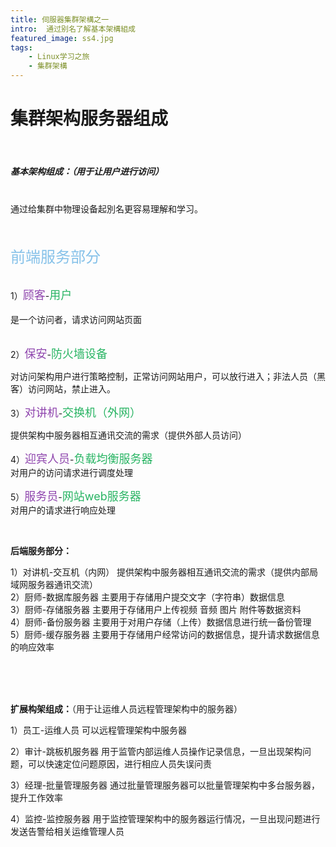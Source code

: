 ```yaml
---
title: 伺服器集群架構之一
intro:  通过别名了解基本架構組成
featured_image: ss4.jpg
tags: 
    - Linux学习之旅
    - 集群架構
---
```


# 集群架构服务器组成
<br>

##### 基本架构组成：（用于让用户进行访问）

<br>
通过给集群中物理设备起別名更容易理解和学习。<br>

<br>
<br>


<font color=#85C1E9 size=5>前端服务部分</font>

<br>
 1）<font color=#8E44AD size=4>顾客</font>-<font color=#28B463 size=4>用户</font><br>
<br>
是一个访问者，请求访问网站页面<br>
<br>

2）<font color=#8E44AD size=4>保安</font>-<font color=#28B463 size=4>防火墙设备</font><br>


对访问架构用户进行策略控制，正常访问网站用户，可以放行进入；非法人员（黑客）访问网站，禁止进入。<br>

3）<font color=#8E44AD size=4>对讲机</font>-<font color=#28B463 size=4>交换机（外网）</font><br>

 提供架构中服务器相互通讯交流的需求（提供外部人员访问）<br>

4）<font color=#8E44AD size=4>迎宾人员</font>-<font color=#28B463 size=4>负载均衡服务器</font><br>
	   对用户的访问请求进行调度处理<br>

5）<font color=#8E44AD size=4>服务员</font>-<font color=#28B463 size=4>网站web服务器</font><br>
	   对用户的请求进行响应处理<br>

<br>

**后端服务部分：**
<br>


1）对讲机-交互机（内网）
	   提供架构中服务器相互通讯交流的需求（提供内部局域网服务器通讯交流）
<br>
2）厨师-数据库服务器
	   主要用于存储用户提交文字（字符串）数据信息
<br>
3）厨师-存储服务器
	   主要用于存储用户上传视频 音频 图片 附件等数据资料
<br>
4）厨师-备份服务器
	   主要用于对用户存储（上传）数据信息进行统一备份管理
<br>
5）厨师-缓存服务器
	   主要用于存储用户经常访问的数据信息，提升请求数据信息的响应效率

<br>
<br>
<br>

**扩展构架组成：**（用于让运维人员远程管理架构中的服务器）

1）员工-运维人员
	   可以远程管理架构中服务器

2）审计-跳板机服务器
	   用于监管内部运维人员操作记录信息，一旦出现架构问题，可以快速定位问题原因，进行相应人员失误问责

3）经理-批量管理服务器
	   通过批量管理服务器可以批量管理架构中多台服务器，提升工作效率

4）监控-监控服务器
	   用于监控管理架构中的服务器运行情况，一旦出现问题进行发送告警给相关运维管理人员